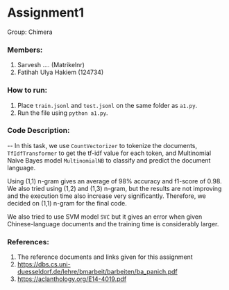 # Assignment1
Group: Chimera

### Members:

1. Sarvesh .... (Matrikelnr) 
2. Fatihah Ulya Hakiem (124734)

### How to run:

1. Place ``train.jsonl`` and ``test.jsonl`` on the same folder as ``a1.py``.
2. Run the file using ``python a1.py``.

### Code Description:

--
In this task, we use ``CountVectorizer`` to tokenize the documents, ``TfIdfTransformer`` to get the tf-idf value for each token, and Multinomial Naive Bayes model ``MultinomialNB`` to classify and predict the document language.  

Using (1,1) n-gram gives an average of 98% accuracy and f1-score of 0.98. We also tried using (1,2) and (1,3) n-gram, but the results are not improving and the execution time also increase very significantly. Therefore, we decided on (1,1) n-gram for the final code. 

We also tried to use SVM model ``SVC`` but it gives an error when given Chinese-language documents and the training time is considerably larger. 

### References:
1. The reference documents and links given for this assignment
2. https://dbs.cs.uni-duesseldorf.de/lehre/bmarbeit/barbeiten/ba_panich.pdf
3. https://aclanthology.org/E14-4019.pdf